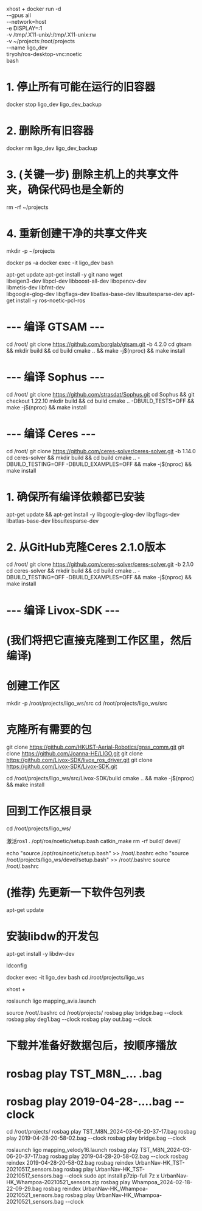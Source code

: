 xhost +
docker run -d \
  --gpus all \
  --network=host \
  -e DISPLAY=:1 \
  -v /tmp/.X11-unix/:/tmp/.X11-unix:rw \
  -v ~/projects:/root/projects \
  --name ligo_dev \
  tiryoh/ros-desktop-vnc:noetic \
  bash

 # 1. 停止所有可能在运行的旧容器
docker stop ligo_dev ligo_dev_backup

# 2. 删除所有旧容器
docker rm ligo_dev ligo_dev_backup

# 3. (关键一步) 删除主机上的共享文件夹，确保代码也是全新的
rm -rf ~/projects

# 4. 重新创建干净的共享文件夹
mkdir -p ~/projects

docker ps -a
docker exec -it ligo_dev bash

apt-get update
apt-get install -y git nano wget \
                   libeigen3-dev libpcl-dev libboost-all-dev libopencv-dev \
                   libmetis-dev libfmt-dev \
                   libgoogle-glog-dev libgflags-dev libatlas-base-dev libsuitesparse-dev
apt-get install -y ros-noetic-pcl-ros
# --- 编译 GTSAM ---
cd /root/
git clone https://github.com/borglab/gtsam.git -b 4.2.0
cd gtsam && mkdir build && cd build
cmake .. && make -j$(nproc) && make install

# --- 编译 Sophus ---
cd /root/
git clone https://github.com/strasdat/Sophus.git
cd Sophus && git checkout 1.22.10
mkdir build && cd build
cmake .. -DBUILD_TESTS=OFF && make -j$(nproc) && make install

# --- 编译 Ceres ---
cd /root/
git clone https://github.com/ceres-solver/ceres-solver.git -b 1.14.0
cd ceres-solver && mkdir build && cd build
cmake .. -DBUILD_TESTING=OFF -DBUILD_EXAMPLES=OFF && make -j$(nproc) && make install

# 1. 确保所有编译依赖都已安装
apt-get update && apt-get install -y libgoogle-glog-dev libgflags-dev libatlas-base-dev libsuitesparse-dev

# 2. 从GitHub克隆Ceres 2.1.0版本
cd /root/
git clone https://github.com/ceres-solver/ceres-solver.git -b 2.1.0
cd ceres-solver && mkdir build && cd build
cmake .. -DBUILD_TESTING=OFF -DBUILD_EXAMPLES=OFF && make -j$(nproc) && make install

# --- 编译 Livox-SDK ---
# (我们将把它直接克隆到工作区里，然后编译)


# 创建工作区
mkdir -p /root/projects/ligo_ws/src
cd /root/projects/ligo_ws/src

# 克隆所有需要的包
git clone https://github.com/HKUST-Aerial-Robotics/gnss_comm.git
git clone https://github.com/Joanna-HE/LIGO.git
git clone https://github.com/Livox-SDK/livox_ros_driver.git
git clone https://github.com/Livox-SDK/Livox-SDK.git


cd /root/projects/ligo_ws/src/Livox-SDK/build
cmake .. && make -j$(nproc) && make install

# 回到工作区根目录
cd /root/projects/ligo_ws/

激活ros1
. /opt/ros/noetic/setup.bash
catkin_make
rm -rf build/ devel/


echo "source /opt/ros/noetic/setup.bash" >> /root/.bashrc
echo "source /root/projects/ligo_ws/devel/setup.bash" >> /root/.bashrc
source /root/.bashrc


# (推荐) 先更新一下软件包列表
apt-get update

# 安装libdw的开发包
apt-get install -y libdw-dev

ldconfig

docker exec -it ligo_dev bash
cd /root/projects/ligo_ws

xhost +

roslaunch ligo mapping_avia.launch

source /root/.bashrc
cd /root/projects/
rosbag play bridge.bag --clock
rosbag play deg1.bag --clock
rosbag play out.bag --clock
# 下载并准备好数据包后，按顺序播放
# rosbag play TST_M8N_... .bag
# rosbag play 2019-04-28-....bag --clock
cd /root/projects/
rosbag play TST_M8N_2024-03-06-20-37-17.bag
rosbag play 2019-04-28-20-58-02.bag --clock
rosbag play bridge.bag --clock

roslaunch ligo mapping_velody16.launch
rosbag play TST_M8N_2024-03-06-20-37-17.bag
rosbag play 2019-04-28-20-58-02.bag --clock
rosbag reindex 2019-04-28-20-58-02.bag
rosbag reindex UrbanNav-HK_TST-20210517_sensors.bag
rosbag play UrbanNav-HK_TST-20210517_sensors.bag --clock
sudo apt install p7zip-full 
7z x UrbanNav-HK_Whampoa-20210521_sensors.zip
rosbag play Whampoa_2024-02-18-22-09-29.bag
rosbag reindex UrbanNav-HK_Whampoa-20210521_sensors.bag
rosbag play UrbanNav-HK_Whampoa-20210521_sensors.bag --clock
